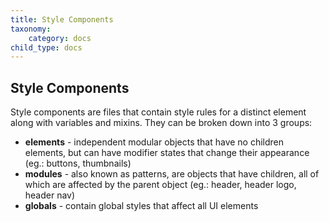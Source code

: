 ```yaml
---
title: Style Components
taxonomy:
    category: docs
child_type: docs
---
```


## Style Components
Style components are files that contain style rules for a distinct element along with variables and mixins. They can be broken down into 3 groups:
* **elements** - independent modular objects that have no children elements, but can have modifier states that change their appearance (eg.: buttons, thumbnails)
* **modules** - also known as patterns, are objects that have children, all of which are affected by the parent object (eg.: header, header logo, header nav)
* **globals** - contain global styles that affect all UI elements
